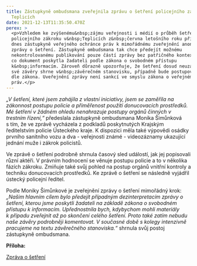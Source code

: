 ```yaml
---
title: Zástupkyně ombudsmana zveřejnila zprávu o šetření policejního zákroku v
  Teplicích
date: 2021-12-13T11:35:50.470Z
perex: >
  <p>Vzhledem ke zvýšenému&nbsp;zájmu veřejnosti i médií o průběh šetření
  policejního zákroku v&nbsp;Teplicích z&nbsp;června letošního roku přistoupila
  dnes zástupkyně veřejného ochránce práv k mimořádnému zveřejnění anonymizované
  zprávy o šetření. Zástupkyně ombudsmana tak chce předejít možnému
  nekontrolovanému publikování pouze částí zprávy bez patřičného kontextu poté,
  co dokument poskytla žadateli podle zákona o svobodném přístupu
  k&nbsp;informacím. Zároveň důrazně upozorňuje, že šetření dosud neuzavřela,
  své závěry shrne v&nbsp;závěrečném stanovisku, případně bude postupovat dál
  dle zákona. Uveřejnění zprávy není sankcí ve smyslu zákona o veřejném ochránci
  práv.</p>
---
```

<p><em>&bdquo;V šetření, které jsem zahájila z&nbsp;vlastní iniciativy, jsem se zaměřila na zákonnost postupu policie a přiměřenost použití donucovacích prostředků. Mé šetření v žádném ohledu nenahrazuje postupy orgánů činných v trestním řízení,&ldquo;</em> předeslala zástupkyně ombudsmana Monika Šimůnková s&nbsp;tím, že ve zprávě vycházela z&nbsp;podkladů poskytnutých Krajským ředitelstvím policie Ústeckého kraje. K&nbsp;dispozici měla také výpovědi osádky prvního sanitního vozu a dva - veřejnosti známé - videozáznamy ukazující jednání muže i zákrok policistů.</p>

<p>Ve zprávě o šetření podrobně shrnula časový sled událostí, jak jej popisovali různí aktéři. V&nbsp;právním hodnocení se věnuje postupu policie a to v&nbsp;několika fázích zákroku. Zmiňuje také svůj pohled na postup orgánů vnitřní kontroly a techniku donucovacích prostředků. Ke zprávě o šetření se následně&nbsp;vyjádřil ústecký policejní ředitel.</p>

<p>Podle Moniky Šimůnkové je zveřejnění zprávy o šetření mimořádný krok:<em> &bdquo;Našim hlavním cílem bylo předejít případným dezinterpretacím zprávy o šetření, kterou jsme poskytli žadateli na základě zákona o svobodném přístupu k informacím. Upřednostnila bych, kdybychom mohli materiály k&nbsp;případu zveřejnit až po skončení celého šetření. Proto také zatím nebudu naše závěry podrobněji komentovat. V&nbsp;současné době s kolegy intenzivně pracujeme na textu závěrečného stanoviska.&ldquo;</em> shrnula svůj postoj zástupkyně ombudsmana.</p>

<p><strong>Příloha: </strong></p>

<p><a href="https://eso.ochrance.cz/Nalezene/Edit/9880">Zpráva o šetření</a></p>
